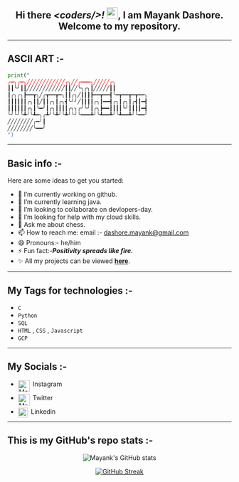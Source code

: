 <div welcome-text align="center">

## **Hi there _\<coders/>!_ <img src="https://media.giphy.com/media/hvRJCLFzcasrR4ia7z/giphy.gif" width="25px">, I am Mayank Dashore.<br>Welcome to my repository.**

</div>

---

## **ASCII ART :-**
<div ascii-f align="justify">

```python 
print("
╭━╮╭━╮╱╱╱╱╱╱╱╱╱╱╱╱╭╮╱╱╭━━━╮╱╱╱╱╱╭╮
┃┃╰╯┃┃╱╱╱╱╱╱╱╱╱╱╱╱┃┃╱╱╰╮╭╮┃╱╱╱╱╱┃┃
┃╭╮╭╮┣━━┳╮╱╭┳━━┳━╮┃┃╭╮╱┃┃┃┣━━┳━━┫╰━┳━━┳━┳━━╮
┃┃┃┃┃┃╭╮┃┃╱┃┃╭╮┃╭╮┫╰╯╯╱┃┃┃┃╭╮┃━━┫╭╮┃╭╮┃╭┫┃━┫
┃┃┃┃┃┃╭╮┃╰━╯┃╭╮┃┃┃┃╭╮╮╭╯╰╯┃╭╮┣━━┃┃┃┃╰╯┃┃┃┃━┫
╰╯╰╯╰┻╯╰┻━╮╭┻╯╰┻╯╰┻╯╰╯╰━━━┻╯╰┻━━┻╯╰┻━━┻╯╰━━╯
╱╱╱╱╱╱╱╱╭━╯┃
╱╱╱╱╱╱╱╱╰━━╯
")
```
</div>

---

## **Basic info :-**

Here are some ideas to get you started:

- 🔭 I’m currently working on github.
- 🌱 I’m currently learning java.
- 👯 I’m looking to collaborate on devlopers-day.
- 🤔 I’m looking for help with my cloud skills.
- 💬 Ask me about chess.
- 📫 How to reach me: email :- dashore.mayank@gmail.com
- 😄 Pronouns:- he/him
- ⚡ Fun fact:-_**Positivity spreads like fire.**_
- ✨ All my projects can be viewed [**here**](https://github.com/myk-exe).

---
## **My Tags for technologies :-**
- `C`
- `Python` 
-  `SQL` 
-  `HTML` , `CSS` , `Javascript` 
-  `GCP` 

---
## **My Socials :-**
- &#160;Instagram<a href="https://www.instagram.com/hanjimaimayank/">
  <img align="left" alt="Mayank's instagram" width="26px" src="https://raw.githubusercontent.com/hussainweb/hussainweb/main/icons/instagram.png" />
</a>
            
- &#160;Twitter<a href="https://twitter.com/aaahchii">
  <img align="left" alt="Mayank's Twitter" width="26px" src="https://raw.githubusercontent.com/peterthehan/peterthehan/master/assets/twitter.svg" />
</a>


- &#160;Linkedin <a href="https://in.linkedin.com/in/mayank-dashore-a95405214">
  <img align="left" alt="Abhishek's LinkedIN" width="22px" src="https://raw.githubusercontent.com/peterthehan/peterthehan/master/assets/linkedin.svg" />
</a>



---
## **This is my GitHub's repo stats :-**
<div work align="center">

![Mayank's GitHub stats](https://github-readme-stats.vercel.app/api?username=myk-exe&show_icons=true&theme=nightowl)

[![GitHub Streak](https://github-readme-streak-stats.herokuapp.com/?user=myk-exe&theme=nightowl)](https://git.io/streak-stats)

</div>

